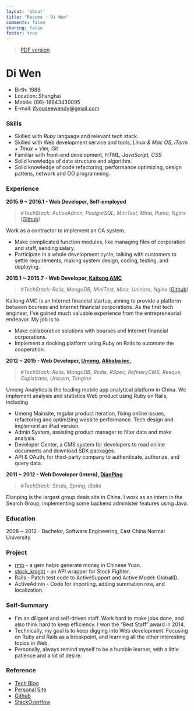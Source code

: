 ```yaml
---
layout: 'about'
title: "Resume - Di Wen"
comments: false
sharing: false
footer: true
---
```


> [PDF version](/resume/download/Resume-DiWen.pdf)


# Di Wen

+ Birth: 1988
+ Location: Shanghai
+ Mobile: (86)-18643430095
+ E-mail: [ifyouseewendy@gmail.com](mailto:ifyouseewendy@gmail.com)


### Skills

+ Skilled with *Ruby* language and relevant tech stack.
+ Skilled with Web development service and tools, *Linux & Mac OS, iTerm + Tmux + Vim, Git*
+ Familiar with front-end development, *HTML, JavaScript, CSS*
+ Solid knowledge of data structure and algorithm.
+ Solid knowledge of code refactoring, performance optimizing, design pattens, network and OO programming.

### Experience

**2015.9 ~ 2016.1 - Web Developer, Self-employed**

> *#TechStack: ActiveAdmin, PostgreSQL, MiniTest, Mina, Puma, Nginx* ([Github](https://github.com/ifyouseewendy/duoduo))

Work as a contractor to implement an OA system.

+ Make complicated function modules, like managing files of corporation and staff, sending salary.
+ Participate in a whole development cycle, talking with customers to settle requirements, making system design, coding, testing, and deploying.


**2015.1 ~ 2015.7 - Web Developer, [Kaitong AMC](https://www.ktjr.com/index)**

> *#TechStack: Rails, MongoDB, MiniTest, Mina, Unicorn, Nginx* ([Github](https://github.com/ifyouseewendy/baton-web))

Kaitong AMC is an Internet financial startup, aiming to provide a platform between bourses and Internet financial corporations. As the first tech engineer, I've gained much valuable experience from the entrepreneurial endeavor. My job is to

+ Make collaborative solutions with bourses and Internet financial corporations.
+ Implement a docking platform using Ruby on Rails to automate the cooperation.

**2012 ~ 2015 - Web Developer, [Umeng](www.umeng.com), [Alibaba inc.](https://www.crunchbase.com/organization/alibaba)**

> *#TechStack: Rails, MongoDB, Redis, RSpec, RefineryCMS, Resque, Capistrano, Unicorn, Tengine*

Umeng Analytics is the leading mobile app analytical platform in China. We implement analysis and statistics Web product using Ruby on Rails, including

+ Umeng Mainsite, regular product iteration, fixing online issues, refactoring and optimizing website performance. Tech design and implement an iPad version.
+ Admin System, assisting product manager to filter data and make analysis.
+ Developer Center, a CMS system for developers to read online documents and download SDK packages.
+ API & OAuth, for third-party company to authenticate, authorize, and query data.

**2011 ~ 2012 - Web Developer (Intern), [DianPing](www.dianping.com)**

> *#TechStack: Struts, Spring, iBaits*

Dianping is the largest group deals site in China. I work as an intern in the Search Group, implementing some backend administer features using Java.


### Education

2008 ~ 2012 - Bachelor, Software Engineering, East China Normal University

### Project

+ [rmb](https://github.com/ifyouseewendy/rmb) - a gem helps generate money in Chinese Yuan.
+ [stock_knight](https://github.com/ifyouseewendy/stock_knight) - an API wrapper for Stock Fighter.
+ Rails - Patch test code to ActiveSupport and Active Model: GlobalID.
+ ActiveAdmin - Code for importing, adding summation row, and localization.


### Self-Summary

+ I'm an diligent and self-driven staff. Work hard to make jobs done, and also think hard to keep efficiency. I won the “Best Staff” award in 2014.
+ Technically, my goal is to keep digging into Web development. Focusing on Ruby and Rails as a breakpoint, and learning all the other interesting topics in Web.
+ Personally, always remind myself to be a humble learner, with a little patience and a lot of desire.

### Reference

- [Tech Blog](http://blog.ifyouseewendy.com/)
- [Personal Site](http://ifyouseewendy.com)
- [Github](https://github.com/ifyouseewendy)
- [StackOverflow](http://stackoverflow.com/users/1331774/ifyouseewendy)
